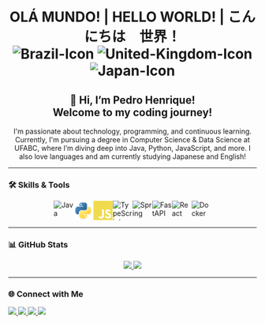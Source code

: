 <h1 align="center">
  OLÁ MUNDO! | HELLO WORLD! | こんにちは　世界！<br>
  <img alt="Brazil-Icon" height="35" width="35" src="https://cdn3.iconfinder.com/data/icons/world-flags-flat-and-vectorised/62/brazil-256.png">
  <img alt="United-Kingdom-Icon" height="35" width="35" src="https://cdn4.iconfinder.com/data/icons/world-flags-rounded/900/uk_united_kingdom_britain_british_flag-256.png">
  <img alt="Japan-Icon" height="40" width="35" src="https://cdn1.iconfinder.com/data/icons/flags-free/64/Flags_Flag_Country_National_Symbol_Japan-256.png">
</h1>

<h2 align="center">👋 Hi, I’m Pedro Henrique!<br>Welcome to my coding journey!</h2>

<p align="center">
  I'm passionate about technology, programming, and continuous learning. Currently, I'm pursuing a degree in Computer Science & Data Science at UFABC, where I’m diving deep into Java, Python, JavaScript, and more. I also love languages and am currently studying Japanese and English! 
</p>

---

### 🛠️ Skills & Tools
<div style="display: flex; justify-content: center;">
  <img alt="Java" height="40" width="40" src="https://cdn.jsdelivr.net/gh/devicons/devicon/icons/java/java-original-wordmark.svg"/>
  <img alt="Python" height="40" width="40" src="https://raw.githubusercontent.com/devicons/devicon/master/icons/python/python-original.svg">
  <img alt="JavaScript" height="40" width="40" src="https://raw.githubusercontent.com/devicons/devicon/master/icons/javascript/javascript-plain.svg">
  <img alt="TypeScript" height="40" width="40" src="https://cdn.jsdelivr.net/gh/devicons/devicon/icons/typescript/typescript-original.svg">
  <img alt="Spring" height="40" width="40" src="https://cdn.jsdelivr.net/gh/devicons/devicon/icons/spring/spring-original-wordmark.svg">
  <img alt="FastAPI" height="40" width="40" src="https://cdn.jsdelivr.net/gh/devicons/devicon/icons/fastapi/fastapi-original.svg">
  <img alt="React" height="40" width="40" src="https://cdn.jsdelivr.net/gh/devicons/devicon/icons/react/react-original.svg">
  <img alt="Docker" height="40" width="40" src="https://cdn.jsdelivr.net/gh/devicons/devicon/icons/docker/docker-original-wordmark.svg">
</div>

---

### 📊 GitHub Stats
<div align="center">
  <a href="https://github.com/PedroHenriquedp">
    <img height="180em" src="https://github-readme-stats.vercel.app/api?username=PedroHenriquedp&show_icons=true&theme=tokyonight&include_all_commits=true&count_private=true"/>
    <img height="180em" src="https://github-readme-stats.vercel.app/api/top-langs/?username=PedroHenriquedp&layout=compact&langs_count=7&theme=tokyonight"/>
  </a>
</div>

---

### 🌐 Connect with Me
<div>
  <a href="https://www.instagram.com/hanzo.kaguya/" target="_blank">
    <img src="https://img.shields.io/badge/-Instagram-%23E4405F?style=for-the-badge&logo=instagram&logoColor=white" target="_blank">
  </a>
  <a href="mailto:contato.pedrohenriquedp@gmail.com">
    <img src="https://img.shields.io/badge/-Gmail-%23333?style=for-the-badge&logo=gmail&logoColor=white" target="_blank">
  </a>
  <a href="https://www.linkedin.com/in/pedro-henrique-dp/" target="_blank">
    <img src="https://img.shields.io/badge/-LinkedIn-%230077B5?style=for-the-badge&logo=linkedin&logoColor=white" target="_blank">
  </a> 
  <a href="https://api.whatsapp.com/send?phone=5511968500707&text=Me chame a qualquer momento, responderei o mais rápido possível :D" target="_blank">
    <img src="https://img.shields.io/badge/WhatsApp-25D366?style=for-the-badge&logo=whatsapp&logoColor=white" target="_blank">
  </a> 
</div>
